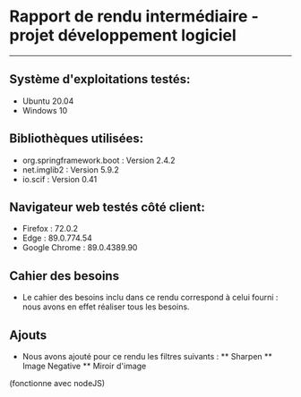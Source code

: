 # Rapport de rendu intermédiaire - projet développement logiciel
--------------------------------------------------------------

## Système d'exploitations testés: 

* Ubuntu 20.04 
* Windows 10

## Bibliothèques utilisées:

* org.springframework.boot : Version 2.4.2
* net.imglib2 : Version 5.9.2
* io.scif : Version 0.41

## Navigateur web testés côté client:

* Firefox : 72.0.2
* Edge : 89.0.774.54 
* Google Chrome : 89.0.4389.90

## Cahier des besoins

* Le cahier des besoins inclu dans ce rendu correspond à celui fourni : nous avons en effet réaliser tous les besoins.

## Ajouts

* Nous  avons ajouté pour ce rendu les filtres suivants :
	** Sharpen
	** Image Negative
	** Miroir d'image
	
(fonctionne avec nodeJS)





